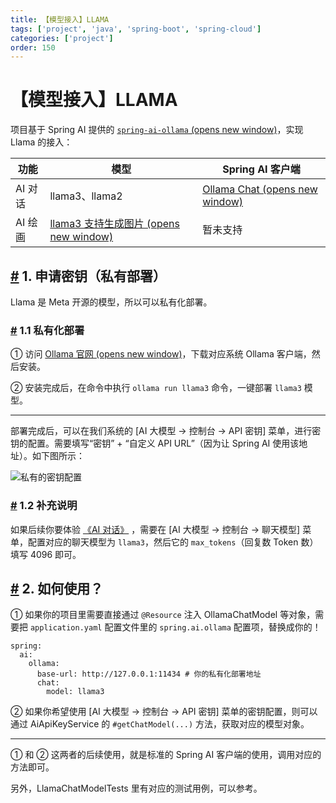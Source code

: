 ```yaml
---
title: 【模型接入】LLAMA
tags: ['project', 'java', 'spring-boot', 'spring-cloud']
categories: ['project']
order: 150
---
```

# 【模型接入】LLAMA

项目基于 Spring AI 提供的 [`spring-ai-ollama`  (opens new window)](https://github.com/spring-projects/spring-ai/tree/main/models/spring-ai-ollama)，实现 Llama 的接入：

 

| 功能 | 模型 | Spring AI 客户端 |
| --- | --- | --- |
| AI 对话 | llama3、llama2 | [Ollama Chat  (opens new window)](https://docs.spring.io/spring-ai/reference/api/chat/ollama-chat.html) |
| AI 绘画 | [llama3 支持生成图片  (opens new window)](https://new.qq.com/rain/a/20240420A005CK00) | 暂未支持 |

 ## [#](#_1-申请密钥-私有部署) 1. 申请密钥（私有部署）

 Llama 是 Meta 开源的模型，所以可以私有化部署。

 ### [#](#_1-1-私有化部署) 1.1 私有化部署

 ① 访问 [Ollama 官网  (opens new window)](https://ollama.ai/download)，下载对应系统 Ollama 客户端，然后安装。

 ② 安装完成后，在命令中执行 `ollama run llama3` 命令，一键部署 `llama3` 模型。

 

---

 部署完成后，可以在我们系统的 [AI 大模型 -> 控制台 -> API 密钥] 菜单，进行密钥的配置。需要填写“密钥” + “自定义 API URL”（因为让 Spring AI 使用该地址）。如下图所示：

 ![私有的密钥配置](https://doc.iocoder.cn/img/AI%E6%89%8B%E5%86%8C/%E6%A8%A1%E5%9E%8B%E6%8E%A5%E5%85%A5/LLAMA-%E7%A7%81%E6%9C%89.png)

 ### [#](#_1-2-补充说明) 1.2 补充说明

 如果后续你要体验 [《AI 对话》](/ai/chat/) ，需要在 [AI 大模型 -> 控制台 -> 聊天模型] 菜单，配置对应的聊天模型为 `llama3`，然后它的 `max_tokens`（回复数 Token 数）填写 4096 即可。

 ## [#](#_2-如何使用) 2. 如何使用？

 ① 如果你的项目里需要直接通过 `@Resource` 注入 OllamaChatModel 等对象，需要把 `application.yaml` 配置文件里的 `spring.ai.ollama` 配置项，替换成你的！

 
```
spring:
  ai:
    ollama:
      base-url: http://127.0.0.1:11434 # 你的私有化部署地址
      chat:
        model: llama3

```
② 如果你希望使用 [AI 大模型 -> 控制台 -> API 密钥] 菜单的密钥配置，则可以通过 AiApiKeyService 的 `#getChatModel(...)` 方法，获取对应的模型对象。

 

---

 ① 和 ② 这两者的后续使用，就是标准的 Spring AI 客户端的使用，调用对应的方法即可。

 另外，LlamaChatModelTests 里有对应的测试用例，可以参考。

